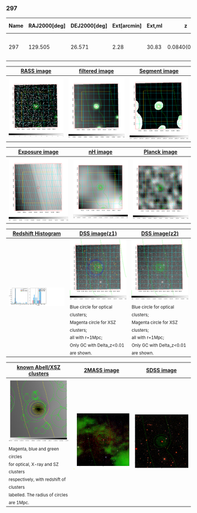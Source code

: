 <div STYLE="page-break-after: always;"></div>

### 297

|Name|RAJ2000[deg]|DEJ2000[deg] |Ext[arcmin]| Ext,ml | z | z_src| C|GC(XSZ,Delta_z<0.01)| GC(OPT,Delta_z<0.01)|GC| R_sig[arcmin] | R500[arcmin] | R500[Mpc]| CRsig[c/s] | CR500[c/s] |L500[1E44 erg/s]|F500[1E-12 erg/s/cm^2]| M500[1E14 Msun]|Tx[keV]|Cnt_sig|Beta|Rc[arcmin]|Comment|Alias|
|---|---|---|---|---|---|------|---|--------|---------|----------|---|---|---|---|---|---|---|---|---|---|---|---|---|---|
|297| 129.505| 26.571| 2.28| 30.83| 0.0840(0.005)| z1, z_xsz| B| F20| N| C, F20, N, W| 10.262| 8.140| 0.771| 0.139(0.042)| 0.134(0.041)| 0.425(0.075)| 2.430(0.428)| 1.41(0.13)| 2.72(0.15)| 80.9| 0.829(-0.150+0.118)| 2.918(-0.847+0.649)| -| t077|

|[RASS image](../image/297/297_img.pdf)|[filtered image](../image/297/297_fil.pdf)|[Segment image](../image/297/297_seg.pdf)|
|-------------------|--------------------|-------------------|
| <img src="../image/297/297_img.png" width="300">  | <img src="../image/297/297_fil.png" width="300">   | <img src="../image/297/297_seg.png" width="300">  |

|[Exposure image](../image/297/297_mex.pdf)| [nH image](../image/297/297_nh.pdf)| [Planck image](../image/297/297_p.pdf)|
|-------------------|--------------------|-------------------|
|<img src="../image/297/297_mex.png" width="300">   | <img src="../image/297/297_nh.png" width="300">    | <img src="../image/297/297_p.png" width="300"> |

|[Redshift Histogram](../image/297/297_zg.pdf) | [DSS image(z1)](../image/297/297_dss_z1.pdf)      |  [DSS image(z2)](../image/297/297_dss_z2.pdf)    |
|-------------------|--------------------|-------------------|
|<img src="../image/297/297_zg.png" width="300"> |<img src="../image/297/297_dss_z1.png" width="300"> <sub><br>Blue circle for optical clusters; <br>Magenta circle for XSZ clusters; <br>all with r=1Mpc; <br>Only GC with Delta_z<0.01 are shown. </sub>| <img src="../image/297/297_dss_z2.png" width="300"><sub><br>Blue circle for optical clusters; <br>Magenta circle for XSZ clusters; <br>all with r=1Mpc; <br>Only GC with Delta_z<0.01 are shown. </sub> |

|[known Abell/XSZ clusters](../image/297/297_gc.pdf) | [2MASS image](../image/297/297_2mass.pdf)      |[SDSS image](../image/297/297_sdss.pdf)   |
|-------------------|-------------------|-------------------|
|<img src=../image/297/297_gc.png width="300"> <br><sub>Magenta, blue and green circles <br>for optical, X-ray and SZ clusters <br>respectively, with redshift of clusters <br>labelled. The radius of circles <br>are 1Mpc.</sub>|<img src="../image/297/297_2mass.png" width="300">  | <img src="../image/297/297_sdss.png" width="300">  |




